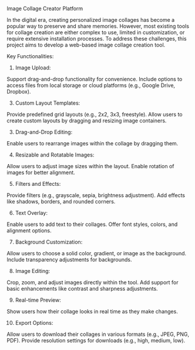  Image Collage Creator Platform

In the digital era, creating personalized image collages has become a popular way to preserve and share memories. However, most existing tools for collage creation are either complex to use, limited in customization, or require extensive installation processes. To address these challenges, this project aims to develop a web-based image collage creation tool.

Key Functionalities:

1. Image Upload:
   
Support drag-and-drop functionality for convenience.
Include options to access files from local storage or cloud platforms (e.g., Google Drive, Dropbox).

3. Custom Layout Templates:

Provide predefined grid layouts (e.g., 2x2, 3x3, freestyle).
Allow users to create custom layouts by dragging and resizing image containers.

3. Drag-and-Drop Editing:

Enable users to rearrange images within the collage by dragging them.

4. Resizable and Rotatable Images:

Allow users to adjust image sizes within the layout.
Enable rotation of images for better alignment.

5. Filters and Effects:

Provide filters (e.g., grayscale, sepia, brightness adjustment).
Add effects like shadows, borders, and rounded corners.

6. Text Overlay:

Enable users to add text to their collages.
Offer font styles, colors, and alignment options.

7. Background Customization:

Allow users to choose a solid color, gradient, or image as the background.
Include transparency adjustments for backgrounds.

8. Image Editing:

Crop, zoom, and adjust images directly within the tool.
Add support for basic enhancements like contrast and sharpness adjustments.

9. Real-time Preview:

Show users how their collage looks in real time as they make changes.

10. Export Options:

Allow users to download their collages in various formats (e.g., JPEG, PNG, PDF).
Provide resolution settings for downloads (e.g., high, medium, low).

